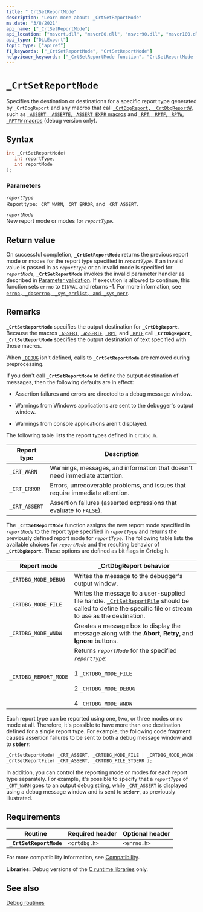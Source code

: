 ```yaml
---
title: "_CrtSetReportMode"
description: "Learn more about: _CrtSetReportMode"
ms.date: "3/8/2021"
api_name: ["_CrtSetReportMode"]
api_location: ["msvcrt.dll", "msvcr80.dll", "msvcr90.dll", "msvcr100.dll", "msvcr100_clr0400.dll", "msvcr110.dll", "msvcr110_clr0400.dll", "msvcr120.dll", "msvcr120_clr0400.dll", "ucrtbase.dll"]
api_type: ["DLLExport"]
topic_type: ["apiref"]
f1_keywords: ["_CrtSetReportMode", "CrtSetReportMode"]
helpviewer_keywords: ["_CrtSetReportMode function", "CrtSetReportMode function"]
---
```

# `_CrtSetReportMode`

Specifies the destination or destinations for a specific report type generated by `_CrtDbgReport` and any macros that call [`_CrtDbgReport, _CrtDbgReportW`](crtdbgreport-crtdbgreportw.md), such as [`_ASSERT`, `_ASSERTE`, `_ASSERT_EXPR` macros](assert-asserte-assert-expr-macros.md) and [`_RPT`, `_RPTF`, `_RPTW`, `_RPTFW` macros](rpt-rptf-rptw-rptfw-macros.md) (debug version only).

## Syntax

```C
int _CrtSetReportMode(
   int reportType,
   int reportMode
);
```

### Parameters

*`reportType`*\
Report type: `_CRT_WARN`, `_CRT_ERROR`, and `_CRT_ASSERT`.

*`reportMode`*\
New report mode or modes for *`reportType`*.

## Return value

On successful completion, **`_CrtSetReportMode`** returns the previous report mode or modes for the report type specified in *`reportType`*. If an invalid value is passed in as *`reportType`* or an invalid mode is specified for *`reportMode`*, **`_CrtSetReportMode`** invokes the invalid parameter handler as described in [Parameter validation](../parameter-validation.md). If execution is allowed to continue, this function sets `errno` to `EINVAL` and returns -1. For more information, see [`errno, _doserrno, _sys_errlist, and _sys_nerr`](../errno-doserrno-sys-errlist-and-sys-nerr.md).

## Remarks

**`_CrtSetReportMode`** specifies the output destination for **`_CrtDbgReport`**. Because the macros [`_ASSERT`](assert-asserte-assert-expr-macros.md), [`_ASSERTE`](assert-asserte-assert-expr-macros.md), [`_RPT`](rpt-rptf-rptw-rptfw-macros.md), and [`_RPTF`](rpt-rptf-rptw-rptfw-macros.md) call **`_CrtDbgReport`**, **`_CrtSetReportMode`** specifies the output destination of text specified with those macros.

When [`_DEBUG`](../debug.md) isn't defined, calls to **`_CrtSetReportMode`** are removed during preprocessing.

If you don't call **`_CrtSetReportMode`** to define the output destination of messages, then the following defaults are in effect:

- Assertion failures and errors are directed to a debug message window.

- Warnings from Windows applications are sent to the debugger's output window.

- Warnings from console applications aren't displayed.

The following table lists the report types defined in `Crtdbg.h`.

|Report type|Description|
|-----------------|-----------------|
|`_CRT_WARN`|Warnings, messages, and information that doesn't need immediate attention.|
|`_CRT_ERROR`|Errors, unrecoverable problems, and issues that require immediate attention.|
|`_CRT_ASSERT`|Assertion failures (asserted expressions that evaluate to `FALSE`).|

The **`_CrtSetReportMode`** function assigns the new report mode specified in *`reportMode`* to the report type specified in *`reportType`* and returns the previously defined report mode for *`reportType`*. The following table lists the available choices for *`reportMode`* and the resulting behavior of **`_CrtDbgReport`**. These options are defined as bit flags in Crtdbg.h.

|Report mode|_CrtDbgReport behavior|
|-----------------|-----------------------------|
|`_CRTDBG_MODE_DEBUG`|Writes the message to the debugger's output window.|
|`_CRTDBG_MODE_FILE`|Writes the message to a user-supplied file handle. [`_CrtSetReportFile`](crtsetreportfile.md) should be called to define the specific file or stream to use as the destination.|
|`_CRTDBG_MODE_WNDW`|Creates a message box to display the message along with the **Abort**, **Retry**, and **Ignore** buttons.|
|`_CRTDBG_REPORT_MODE`|Returns *`reportMode`* for the specified *`reportType`*:<br /><br /> 1   `_CRTDBG_MODE_FILE`<br /><br /> 2   `_CRTDBG_MODE_DEBUG`<br /><br /> 4   `_CRTDBG_MODE_WNDW`|

Each report type can be reported using one, two, or three modes or no mode at all. Therefore, it's possible to have more than one destination defined for a single report type. For example, the following code fragment causes assertion failures to be sent to both a debug message window and to **`stderr`**:

```C
_CrtSetReportMode( _CRT_ASSERT, _CRTDBG_MODE_FILE | _CRTDBG_MODE_WNDW );
_CrtSetReportFile( _CRT_ASSERT, _CRTDBG_FILE_STDERR );
```

In addition, you can control the reporting mode or modes for each report type separately. For example, it's possible to specify that a *`reportType`* of `_CRT_WARN` goes to an output debug string, while `_CRT_ASSERT` is displayed using a debug message window and is sent to **`stderr`**, as previously illustrated.

## Requirements

|Routine|Required header|Optional header|
|-------------|---------------------|---------------------|
|**`_CrtSetReportMode`**|`<crtdbg.h>`|`<errno.h>`|

For more compatibility information, see [Compatibility](../compatibility.md).

**Libraries:** Debug versions of the [C runtime libraries](../crt-library-features.md) only.

## See also

[Debug routines](../debug-routines.md)
